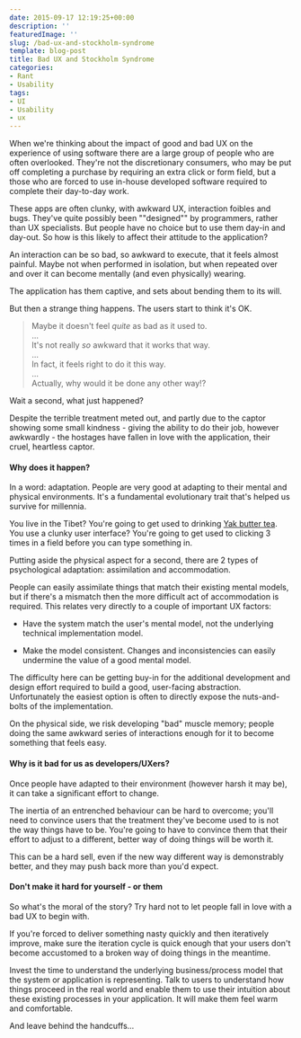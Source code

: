 ```yaml
---
date: 2015-09-17 12:19:25+00:00
description: ''
featuredImage: ''
slug: /bad-ux-and-stockholm-syndrome
template: blog-post
title: Bad UX and Stockholm Syndrome
categories:
- Rant
- Usability
tags:
- UI
- Usability
- ux
---
```


When we're thinking about the impact of good and bad UX on the experience of using software there are a large group of people who are often overlooked. They're not the discretionary consumers, who may be put off completing a purchase by requiring an extra click or form field, but a those who are forced to use in-house developed software required to complete their day-to-day work.

These apps are often clunky, with awkward UX, interaction foibles and bugs. They've quite possibly been ""designed"" by programmers, rather than UX specialists. But people have no choice but to use them day-in and day-out. So how is this likely to affect their attitude to the application?

An interaction can be so bad, so awkward to execute, that it feels almost painful. Maybe not when performed in isolation, but when repeated over and over it can become mentally (and even physically) wearing. 

The application has them captive, and sets about bending them to its will.

But then a strange thing happens. The users start to think it's OK. 



> Maybe it doesn't feel _quite_ as bad as it used to.  
> ...  
> It's not really _so_ awkward that it works that way.  
> ...  
> In fact, it feels right to do it this way.  
> ...  
> Actually, why would it be done any other way!?  



Wait a second, what just happened? 

Despite the terrible treatment meted out, and partly due to the captor showing some small kindness - giving the ability to do their job, however awkwardly - the hostages have fallen in love with the application, their cruel, heartless captor.
<!-- more -->


#### Why does it happen?


In a word: adaptation. People are very good at adapting to their mental and physical environments. It's a fundamental evolutionary trait that's helped us survive for millennia. 

You live in the Tibet? You're going to get used to drinking [Yak butter tea](http://www.webexhibits.org/butter/countries-tibet.html).
You use a clunky user interface? You're going to get used to clicking 3 times in a field before you can type something in. 

Putting aside the physical aspect for a second, there are 2 types of psychological adaptation: assimilation and accommodation. 

People can easily assimilate things that match their existing mental models, but if there's a mismatch then the more difficult act of accommodation is required. This relates very directly to a couple of important UX factors: 




  * Have the system match the user's mental model, not the underlying technical implementation model.



  * Make the model consistent. Changes and inconsistencies can easily undermine the value of a good mental model.
   

The difficulty here can be getting buy-in for the additional development and design effort required to build a good, user-facing abstraction. Unfortunately the easiest option is often to directly expose the nuts-and-bolts of the implementation.

On the physical side, we risk developing "bad" muscle memory; people doing the same awkward series of interactions enough for it to become something that feels easy.



#### Why is it bad for us as developers/UXers?


Once people have adapted to their environment (however harsh it may be), it can take a significant effort to change. 

The inertia of an entrenched behaviour can be hard to overcome; you'll need to convince users that the treatment they've become used to is not the way things have to be. You're going to have to convince them that their effort to adjust to a different, better way of doing things will be worth it. 

This can be a hard sell, even if the new way different way is demonstrably better, and they may push back more than you'd expect.



#### Don't make it hard for yourself - or them


So what's the moral of the story? Try hard not to let people fall in love with a bad UX to begin with. 

If you're forced to deliver something nasty quickly and then iteratively improve, make sure the iteration cycle is quick enough that your users don't become accustomed to a broken way of doing things in the meantime.

Invest the time to understand the underlying business/process model that the system or application is representing. Talk to users to understand how things proceed in the real world and enable them to use their intuition about these existing processes in your application. It will make them feel warm and comfortable.

And leave behind the handcuffs...
